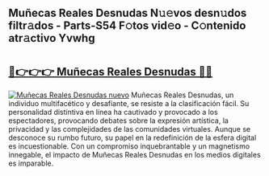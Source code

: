 ## Muñecas Reales Desnudas N𝚞𝚎vos desn𝚞dos filtr𝚊dos - Parts-S54 F𝚘tos vid𝚎o - C𝚘ntenido atr𝚊ctivo Yvwhg

# <h2><a href="http://mb0vhvl.tromn.icu/?c=Mu%c3%b1ecas+Reales+Desnudas">🔗👉👉👉 Muñecas Reales Desnudas 🔗🔗</a></h2>

[![Muñecas Reales Desnudas nuevo](https://i.imgur.com/pEAQMta.gif)](http://mb0vhvl.tromn.icu/?c=Mu%c3%b1ecas+Reales+Desnudas)
Muñecas Reales Desnudas, un individuo multifacético y desafiante, se resiste a la clasificación fácil. Su personalidad distintiva en línea ha cautivado y provocado a los espectadores, provocando debates sobre la expresión artística, la privacidad y las complejidades de las comunidades virtuales. Aunque se desconoce su rumbo futuro, su papel en la redefinición de la esfera digital es incuestionable. Con un compromiso inquebrantable y un magnetismo innegable, el impacto de Muñecas Reales Desnudas en los medios digitales es imparable.
